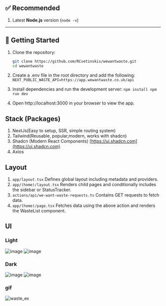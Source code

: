 ## ✅ Recommended

1. Latest **Node.js** version (`node -v`)

---

## 🚀 Getting Started

1. Clone the repository:

   ```bash
   git clone https://github.com/RCvetinskis/wewantwaste.git
   cd wewantwaste

   ```

2. Create a .env file in the root directory and add the following:
   `NEXT_PUBLIC_WASTE_API=https://app.wewantwaste.co.uk/api
`
3. Install dependencies and run the development server:
   `npm install
npm run dev`

4. Open http://localhost:3000 in your browser to view the app.

## Stack (Packages)

1. NextJs(Easy to setup, SSR, simple routing system)
2. Tailwind(Reusable, popular,modern, works with shadcn)
3. Shadcn (Modern React Components) [https://ui.shadcn.com](https://ui.shadcn.com)
4. Axios

## Layout

1. `app/layout.tsx` Defines global layout including metadata and providers.
2. `app/(home)/layout.tsx` Renders child pages and conditionally includes the sidebar or StatusTracker.
3. `actions/api/we-want-waste-requests.ts` Contains GET requests to fetch data.
4. `app/(home)/page.tsx` Fetches data using the above action and renders the WasteList component.

## UI

### Light

![image](https://github.com/user-attachments/assets/5c84a45f-5d34-4487-9e12-3a90e2dfb67b)
![image](https://github.com/user-attachments/assets/5ce51b0b-348e-4966-bb2d-a164dd369b91)

### Dark

![image](https://github.com/user-attachments/assets/975eb848-b660-417a-a2a8-c154c5d68d04)
![image](https://github.com/user-attachments/assets/9f4722a1-08f4-41f8-86c5-4f4b1eb71eb7)

### gif

![waste_ex](https://github.com/user-attachments/assets/32712efd-4098-498f-a3b5-200b6d1181bd)
